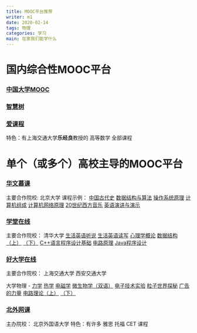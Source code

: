 ```yaml
---
title: MOOC平台推荐
writer: m1
date: 2020-02-14
tags: 物理
categories: 学习
main: 在家我们能学什么
---
```


# 国内综合性MOOC平台

### [中国大学MOOC](https://www.icourse163.org)

### [智慧树](https://www.zhihuishu.com)

### [爱课程](http://www.icourses.cn)
特色：有上海交通大学**乐经良**教授的 高等数学 全部课程

# 单个（或多个）高校主导的MOOC平台

### [华文慕课](http://www.chinesemooc.org)
主要合作院校:   北京大学
课程示例：
[中国古代史](http://www.chinesemooc.org/mooc/4415)
[数据结构与算法](http://www.chinesemooc.org/mooc/4417)
[操作系统原理](http://www.chinesemooc.org/mooc/4747)
[计算机组成](http://www.chinesemooc.org/mooc/4392) 
[计算机网络原理](http://www.chinesemooc.org/mooc/4880)
[20世纪西方音乐](http://www.chinesemooc.org/mooc/4386)
[英语演讲与演示](http://www.chinesemooc.org/mooc/4757)

### [学堂在线](https://next.xuetangx.com)
主要合作院校：  清华大学
[生活英语听说](https://next.xuetangx.com/course/THU05021000376/1515481) [生活英语读写](https://next.xuetangx.com/course/THU05021000374/1515464)
[心理学概论](https://next.xuetangx.com/course/THU07111000416/1516445)
[数据结构（上）](https://next.xuetangx.com/course/THU08091000384/1516243)   [（下）](https://next.xuetangx.com/course/THU08091002048/1515966)
[C++语言程序设计基础](https://next.xuetangx.com/course/THU08091000247/1515741)
[电路原理](https://next.xuetangx.com/course/THU08061000294/1516684)
[Java程序设计](https://next.xuetangx.com/course/THU08091000251/1510524)

### [好大学在线](https://www.cnmooc.org)
主要合作院校：  上海交通大学    西安交通大学

大学物理 - [力学](https://www.cnmooc.org/portal/course/67/15070.mooc)    [热学](https://www.cnmooc.org/portal/course/3236/15071.mooc)    [电磁学](https://www.cnmooc.org/portal/course/67/15070.mooc)
[微生物学（双语）](https://www.cnmooc.org/portal/course/1706/14738.mooc)
[电子技术实验](https://www.cnmooc.org/portal/course/4923/14822.mooc)
[粒子世界探秘](https://www.cnmooc.org/portal/course/9/14739.mooc)
[广告的力量](https://www.cnmooc.org/portal/course/5587/14655.mooc)
[电路理论（上）](https://www.cnmooc.org/portal/course/72/14823.mooc)    [（下）](https://www.cnmooc.org/portal/course/72/14823.mooc)

### [北外网课](https://www.beiwaiclass.com)
主办院校：  北京外国语大学
特色：有许多 雅思 托福 CET 课程